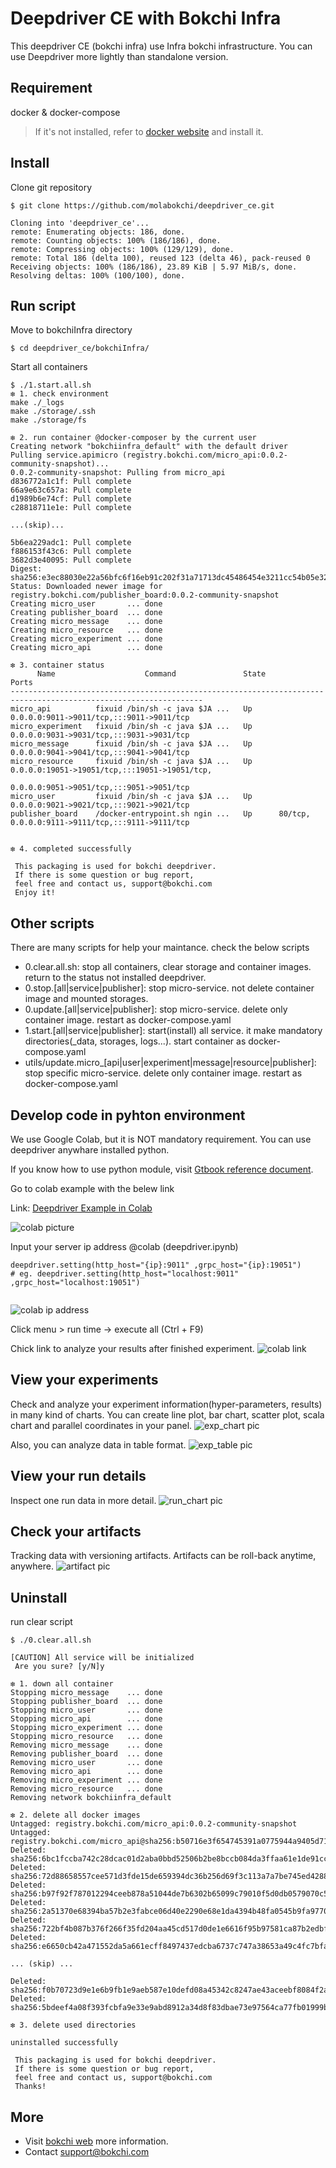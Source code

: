 # Deepdriver CE with Bokchi Infra

This deepdriver CE (bokchi infra) use Infra bokchi infrastructure. You can use Deepdriver more lightly than standalone version. 

## Requirement

docker & docker-compose
> If it's not installed, refer to [docker website](https://docs.docker.com/engine/install/) and install it.

## Install

Clone git repository
```
$ git clone https://github.com/molabokchi/deepdriver_ce.git

Cloning into 'deepdriver_ce'...
remote: Enumerating objects: 186, done.
remote: Counting objects: 100% (186/186), done.
remote: Compressing objects: 100% (129/129), done.
remote: Total 186 (delta 100), reused 123 (delta 46), pack-reused 0
Receiving objects: 100% (186/186), 23.89 KiB | 5.97 MiB/s, done.
Resolving deltas: 100% (100/100), done.

```



## Run script

Move to bokchiInfra directory
```
$ cd deepdriver_ce/bokchiInfra/

```

Start all containers
```
$ ./1.start.all.sh
❇ 1. check environment
make ./_logs
make ./storage/.ssh
make ./storage/fs

❇ 2. run container @docker-composer by the current user
Creating network "bokchiinfra_default" with the default driver
Pulling service.apimicro (registry.bokchi.com/micro_api:0.0.2-community-snapshot)...
0.0.2-community-snapshot: Pulling from micro_api
d836772a1c1f: Pull complete
66a9e63c657a: Pull complete
d1989b6e74cf: Pull complete
c28818711e1e: Pull complete

...(skip)...

5b6ea229adc1: Pull complete
f886153f43c6: Pull complete
3682d3e40095: Pull complete
Digest: sha256:e3ec88030e22a56bfc6f16eb91c202f31a71713dc45486454e3211cc54b05e32
Status: Downloaded newer image for registry.bokchi.com/publisher_board:0.0.2-community-snapshot
Creating micro_user       ... done
Creating publisher_board  ... done
Creating micro_message    ... done
Creating micro_resource   ... done
Creating micro_experiment ... done
Creating micro_api        ... done

❇ 3. container status
      Name                    Command               State                                     Ports
-----------------------------------------------------------------------------------------------------------------
micro_api          fixuid /bin/sh -c java $JA ...   Up      0.0.0.0:9011->9011/tcp,:::9011->9011/tcp
micro_experiment   fixuid /bin/sh -c java $JA ...   Up      0.0.0.0:9031->9031/tcp,:::9031->9031/tcp
micro_message      fixuid /bin/sh -c java $JA ...   Up      0.0.0.0:9041->9041/tcp,:::9041->9041/tcp
micro_resource     fixuid /bin/sh -c java $JA ...   Up      0.0.0.0:19051->19051/tcp,:::19051->19051/tcp,
                                                            0.0.0.0:9051->9051/tcp,:::9051->9051/tcp
micro_user         fixuid /bin/sh -c java $JA ...   Up      0.0.0.0:9021->9021/tcp,:::9021->9021/tcp
publisher_board    /docker-entrypoint.sh ngin ...   Up      80/tcp, 0.0.0.0:9111->9111/tcp,:::9111->9111/tcp


❇ 4. completed successfully

 This packaging is used for bokchi deepdriver.
 If there is some question or bug report,
 feel free and contact us, support@bokchi.com
 Enjoy it!

```

## Other scripts
There are many scripts for help your maintance. check the below scripts
- 0.clear.all.sh: stop all containers, clear storage and container images. return to the status not installed deepdriver.
- 0.stop.[all|service|publisher]: stop micro-service. not delete container image and mounted storages.
- 0.update.[all|service|publisher]: stop micro-service. delete only container image. restart as docker-compose.yaml
- 1.start.[all|service|publisher]: start(install) all service. it make mandatory directories(_data, storages, logs...). start container as docker-compose.yaml
- utils/update.micro_[api|user|experiment|message|resource|publisher]: stop specific micro-service. delete only container image. restart as docker-compose.yaml




## Develop code in pyhton environment

We use Google Colab, but it is NOT mandatory requirement. You can use deepdriver anywhare installed python.

If you know how to use python module, visit [Gtbook reference document](https://bokchi.gitbook.io/deepdriver-ce/).

Go to colab example with the belew link

 Link: [Deepdriver Example in Colab](https://colab.research.google.com/github/molabokchi/bokchi_open_lab/blob/main/deepdriver_ce.ipynb)

![colab picture](https://github.com/molabokchi/deepdriver_ce/blob/3b6e9346f1b1bab8ddc07ebe839b8d1c6b28e306/etc/pic/colab_example2.png)



Input your server ip address @colab (deepdriver.ipynb) 

```
deepdriver.setting(http_host="{ip}:9011" ,grpc_host="{ip}:19051")
# eg. deepdriver.setting(http_host="localhost:9011" ,grpc_host="localhost:19051")


```
![colab ip address](https://github.com/molabokchi/deepdriver_ce/blob/3b6e9346f1b1bab8ddc07ebe839b8d1c6b28e306/etc/pic/colab_ip.png)



Click menu > run time -> execute all (Ctrl + F9)

Chick link to analyze your results after finished experiment.
![colab link](https://github.com/molabokchi/deepdriver_ce/blob/3b6e9346f1b1bab8ddc07ebe839b8d1c6b28e306/etc/pic/finished_link.png)



## View your experiments

Check and analyze your experiment information(hyper-parameters, results) in many kind of charts. You can create line plot, bar chart, scatter plot, scala chart and parallel coordinates in your panel.
 ![exp_chart pic](https://github.com/molabokchi/deepdriver_ce/blob/3b6e9346f1b1bab8ddc07ebe839b8d1c6b28e306/etc/pic/exper_charts1.png)

Also, you can analyze data in table format.
 ![exp_table pic](https://github.com/molabokchi/deepdriver_ce/blob/3b6e9346f1b1bab8ddc07ebe839b8d1c6b28e306/etc/pic/exper_table.png)



## View your run details

Inspect one run data in more detail.
 ![run_chart pic](https://github.com/molabokchi/deepdriver_ce/blob/3b6e9346f1b1bab8ddc07ebe839b8d1c6b28e306/etc/pic/run_charts1.png)



## Check your artifacts

Tracking data with versioning artifacts. Artifacts can be roll-back anytime, anywhere. 
 ![artifact pic](arti_overview.png)



## Uninstall

run clear script
```
$ ./0.clear.all.sh

[CAUTION] All service will be initialized
 Are you sure? [y/N]y

❇ 1. down all container
Stopping micro_message    ... done
Stopping publisher_board  ... done
Stopping micro_user       ... done
Stopping micro_api        ... done
Stopping micro_experiment ... done
Stopping micro_resource   ... done
Removing micro_message    ... done
Removing publisher_board  ... done
Removing micro_user       ... done
Removing micro_api        ... done
Removing micro_experiment ... done
Removing micro_resource   ... done
Removing network bokchiinfra_default

❇ 2. delete all docker images
Untagged: registry.bokchi.com/micro_api:0.0.2-community-snapshot
Untagged: registry.bokchi.com/micro_api@sha256:b50716e3f654745391a0775944a9405d715e3dc6776e167a538a10d1f975eba8
Deleted: sha256:6bc1fccba742c28dcac01d2aba0bbd52506b2be8bccb084da3ffaa61e1de91cc
Deleted: sha256:72d88658557cee571d3fde15de659394dc36b256d69f3c113a7a7be745ed4288
Deleted: sha256:b97f92f787012294ceeb878a51044de7b6302b65099c79010f5d0db0579070c5
Deleted: sha256:2a51370e68394ba57b2e3fabce06d40e2290e68e1da4394b48fa0545b9fa9770
Deleted: sha256:722bf4b087b376f266f35fd204aa45cd517d0de1e6616f95b97581ca87b2edbf
Deleted: sha256:e6650cb42a471552da5a661ecff8497437edcba6737c747a38653a49c4fc7bfa

... (skip) ...

Deleted: sha256:f0b70723d9e1e6b9fb1e9aeb587e10defd08a45342c8247ae43aceebf8084f2a
Deleted: sha256:5bdeef4a08f393fcbfa9e33e9abd8912a34d8f83dbae73e97564ca77fb01999b

❇ 3. delete used directories

uninstalled successfully

 This packaging is used for bokchi deepdriver.
 If there is some question or bug report,
 feel free and contact us, support@bokchi.com
 Thanks!

```



## More

- Visit [bokchi web](https://bokchi.com) more information.
- Contact <support@bokchi.com>



